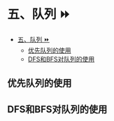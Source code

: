 # 五、队列 ⏩

- [五、队列 ⏩](#五队列-)
  - [优先队列的使用](#优先队列的使用)
  - [DFS和BFS对队列的使用](#dfs和bfs对队列的使用)


## 优先队列的使用

## DFS和BFS对队列的使用